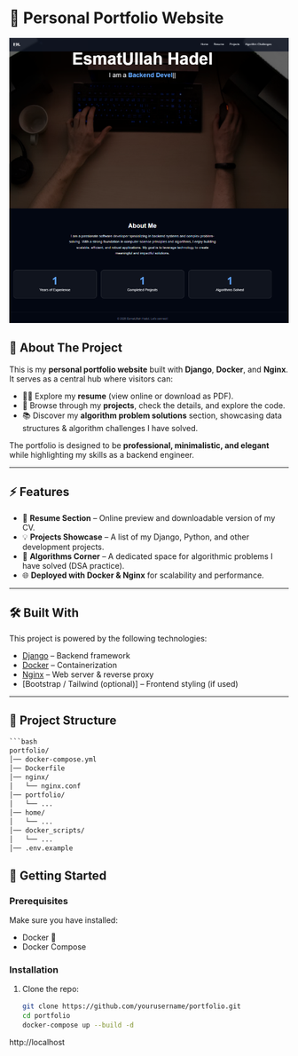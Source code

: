 # 🌟 Personal Portfolio Website

![Portfolio Screenshot](./screenshots/portfolio.png)

## 📌 About The Project
This is my **personal portfolio website** built with **Django**, **Docker**, and **Nginx**.  
It serves as a central hub where visitors can:
- 👨‍💻 Explore my **resume** (view online or download as PDF).  
- 🚀 Browse through my **projects**, check the details, and explore the code.  
- 📚 Discover my **algorithm problem solutions** section, showcasing data structures & algorithm challenges I have solved.  

The portfolio is designed to be **professional, minimalistic, and elegant** while highlighting my skills as a backend engineer.

---

## ⚡ Features
- 📄 **Resume Section** – Online preview and downloadable version of my CV.  
- 💡 **Projects Showcase** – A list of my Django, Python, and other development projects.  
- 🧮 **Algorithms Corner** – A dedicated space for algorithmic problems I have solved (DSA practice).  
- 🌐 **Deployed with Docker & Nginx** for scalability and performance.  

---

## 🛠️ Built With
This project is powered by the following technologies:
- [Django](https://www.djangoproject.com/) – Backend framework  
- [Docker](https://www.docker.com/) – Containerization  
- [Nginx](https://nginx.org/) – Web server & reverse proxy  
- [Bootstrap / Tailwind (optional)] – Frontend styling (if used)  

---
## 📂 Project Structure
    ```bash
    portfolio/
    │── docker-compose.yml
    │── Dockerfile
    │── nginx/
    │   └── nginx.conf
    │── portfolio/
    │   └── ...
    │── home/
    │   └── ...
    │── docker_scripts/
    │   └── ...
    │── .env.example


## 🚀 Getting Started

### Prerequisites
Make sure you have installed:
- Docker 🐳
- Docker Compose

### Installation
1. Clone the repo:
   ```bash
   git clone https://github.com/yourusername/portfolio.git
   cd portfolio
   docker-compose up --build -d

http://localhost   